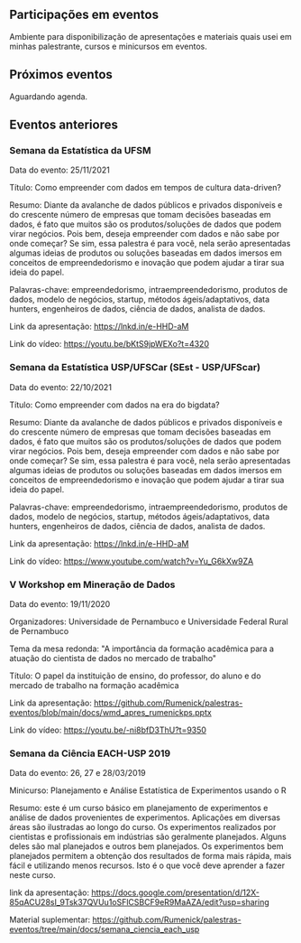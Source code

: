 ## Participações em eventos

Ambiente para disponibilização de apresentações e materiais quais usei em minhas palestrante, cursos e minicursos em eventos.

## Próximos eventos

Aguardando agenda.

## Eventos anteriores

### Semana da Estatística da UFSM

Data do evento: 25/11/2021

Título: Como empreender com dados em tempos de cultura data-driven?

Resumo: Diante da avalanche de dados públicos e privados disponíveis e do crescente número de empresas que tomam decisões baseadas em dados, é fato que muitos são os produtos/soluções de dados que podem virar negócios. Pois bem, deseja empreender com dados e não sabe por onde começar? Se sim, essa palestra é para você, nela serão apresentadas algumas ideias de produtos ou soluções baseadas em dados imersos em conceitos de empreendedorismo e inovação que podem ajudar a tirar sua ideia do papel.

Palavras-chave: empreendedorismo, intraempreendedorismo, produtos de dados, modelo de negócios, startup, métodos ágeis/adaptativos, data hunters, engenheiros de dados, ciência de dados, analista de dados.

Link da apresentação: https://lnkd.in/e-HHD-aM

Link do vídeo: https://youtu.be/bKtS9jpWEXo?t=4320

### Semana da Estatística USP/UFSCar (SEst - USP/UFScar)

Data do evento: 22/10/2021

Título: Como empreender com dados na era do bigdata?

Resumo: Diante da avalanche de dados públicos e privados disponíveis e do crescente número de empresas que tomam decisões baseadas em dados, é fato que muitos são os produtos/soluções de dados que podem virar negócios. Pois bem, deseja empreender com dados e não sabe por onde começar? Se sim, essa palestra é para você, nela serão apresentadas algumas ideias de produtos ou soluções baseadas em dados imersos em conceitos de empreendedorismo e inovação que podem ajudar a tirar sua ideia do papel.

Palavras-chave: empreendedorismo, intraempreendedorismo, produtos de dados, modelo de negócios, startup, métodos ágeis/adaptativos, data hunters, engenheiros de dados, ciência de dados, analista de dados.

Link da apresentação: https://lnkd.in/e-HHD-aM

Link do vídeo: https://www.youtube.com/watch?v=Yu_G6kXw9ZA

### V Workshop em Mineração de Dados

Data do evento: 19/11/2020

Organizadores: Universidade de Pernambuco e Universidade Federal Rural de Pernambuco

Tema da mesa redonda: "A importância da formação acadêmica para a atuação do cientista de dados no mercado de trabalho"

Título: O papel da instituição de ensino, do professor, do aluno e do mercado de trabalho na formação acadêmica

Link da apresentação: https://github.com/Rumenick/palestras-eventos/blob/main/docs/wmd_apres_rumenickps.pptx

Link do vídeo: https://youtu.be/-ni8bfD3ThU?t=9350

### Semana da Ciência EACH-USP 2019

Data do evento: 26, 27 e 28/03/2019

Minicurso: Planejamento e Análise Estatística de Experimentos usando o R

Resumo: este é um curso básico em planejamento de experimentos e análise
de dados provenientes de experimentos. Aplicações em diversas áreas são
ilustradas ao longo do curso. Os experimentos realizados por cientistas e
profissionais em indústrias são geralmente planejados. Alguns deles são mal
planejados e outros bem planejados. Os experimentos bem planejados
permitem a obtenção dos resultados de forma mais rápida, mais fácil e
utilizando menos recursos. Isto é o que você deve aprender a fazer neste
curso.

link da apresentação: https://docs.google.com/presentation/d/12X-85qACU28sI_9Tsk37QVUu1oSFlCSBCF9eR9MaAZA/edit?usp=sharing

Material suplementar: https://github.com/Rumenick/palestras-eventos/tree/main/docs/semana_ciencia_each_usp

